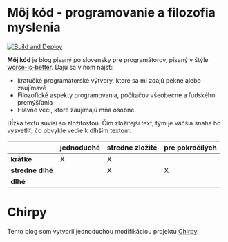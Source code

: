 # Môj kód - programovanie a filozofia myslenia

[![Build and Deploy](https://github.com/vbmacher/vbmacher.github.io/actions/workflows/pages-deploy.yml/badge.svg?branch=master)](https://github.com/vbmacher/vbmacher.github.io/actions/workflows/pages-deploy.yml)

**Môj kód** je blog písaný po slovensky pre programátorov, písaný v štýle [worse-is-better](https://en.wikipedia.org/wiki/Worse_is_better).
Dajú sa v ňom nájsť:

- kratučké programátorské výtvory, ktoré sa mi zdajú pekné alebo zaujímavé
- Filozofické aspekty programovania, počítačov všeobecne a ľudského premýšľania
- Hlavne veci, ktoré zaujímajú mňa osobne.

Dĺžka textu súvisí so zložitosťou. Čím zložitejší text, tým je väčšia snaha ho vysvetliť, čo obvykle vedie k dlhším textom:

|                  | jednoduché | stredne zložité | pre pokročilých |
|------------------|------------|-----------------|-----------------|
| **krátke**       | X          | X               |                 |
| **stredne dlhé** |            | X               | X               |
| **dlhé**         |            |                 |                 |


# Chirpy

Tento blog som vytvoril jednoduchou modifikáciou projektu [Chirpy](https://github.com/cotes2020/jekyll-theme-chirpy).
